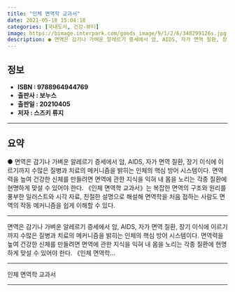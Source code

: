 ```yaml
---
title: "인체 면역학 교과서"
date: 2021-05-18 15:04:18
categories: [국내도서, 건강-뷰티]
image: https://bimage.interpark.com/goods_image/9/1/2/6/348299126s.jpg
description: ● 면역은 감기나 가벼운 알레르기 증세에서 암, AIDS, 자가 면역 질환, 장기 이식에 이르기까지 수많은 질병과 치료의 메커니즘을 밝히는 인체의 핵심 방어 시스템이다. 면역력을 높여 건강한 신체를 만들려면 면역에 관한 지식을 익혀 내 몸을 노리는 각종 질환에 현명하게 맞설 수 있어야
---
```


## **정보**

- **ISBN : 9788964944769**
- **출판사 : 보누스**
- **출판일 : 20210405**
- **저자 : 스즈키 류지**

------



## **요약**

●  면역은 감기나 가벼운 알레르기 증세에서 암, AIDS, 자가 면역 질환, 장기 이식에 이르기까지 수많은 질병과 치료의 메커니즘을 밝히는 인체의 핵심 방어 시스템이다. 면역력을 높여 건강한 신체를 만들려면 면역에 관한 지식을 익혀 내 몸을 노리는 각종 질환에 현명하게 맞설 수 있어야 한다. 《인체 면역학 교과서》는 복잡한 면역의 구조와 원리를 풍부한 일러스트와 시각 자료, 친절한 설명으로 해설해 면역학을 처음 접하는 사람도 면역의 작동 메커니즘을 쉽게 이해할 수 있다.

------

면역은 감기나 가벼운 알레르기 증세에서 암, AIDS, 자가 면역 질환, 장기 이식에 이르기까지 수많은 질병과 치료의 메커니즘을 밝히는 인체의 핵심 방어 시스템이다. 면역력을 높여 건강한 신체를 만들려면 면역에 관한 지식을 익혀 내 몸을 노리는 각종 질환에 현명하게 맞설 수 있어야 한다. 《인체 면역학... 

------


인체 면역학 교과서 

------


